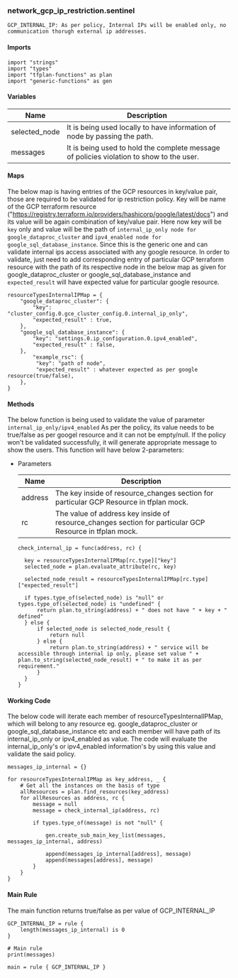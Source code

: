 ### network_gcp_ip_restriction.sentinel
```
GCP_INTERNAL_IP: As per policy, Internal IPs will be enabled only, no communication thorugh external ip addresses.
```

#### Imports
```
import "strings"
import "types"
import "tfplan-functions" as plan
import "generic-functions" as gen
```

#### Variables 
|Name|Description|
|----|-----|
|selected_node|It is being used locally to have information of node by passing the path.|
|messages| It is being used to hold the complete message of policies violation to show to the user.|

#### Maps
The below map is having entries of the GCP resources in key/value pair, those are required to be validated for ip restriction policy. Key will be name of the GCP terraform resource ("https://registry.terraform.io/providers/hashicorp/google/latest/docs") and its value will be again combination of key/value pair. Here now key will be ```key``` only and value will be the path of ```internal_ip_only node for google_dataproc_cluster``` and ```ipv4_enabled node for google_sql_database_instance```. Since this is the generic one and can validate internal ips access associated with any google resource. In order to validate, just need to add corresponding entry of particular GCP terraform resource with the path of its respective node in the below map as given for google_dataproc_cluster or google_sql_database_instance and ```expected_result``` will have expected value for particular google resource.
```
resourceTypesInternalIPMap = {	
	"google_dataproc_cluster": {
		"key": "cluster_config.0.gce_cluster_config.0.internal_ip_only",
		"expected_result" : true,
	},
	"google_sql_database_instance": {
		"key": "settings.0.ip_configuration.0.ipv4_enabled",
		"expected_result" : false,
	},
    	"example_rsc": {
	     "key": "path of node",
	     "expected_result" : whatever expected as per google resource(true/false),
	},
}
```

#### Methods
The below function is being used to validate the value of parameter ```internal_ip_only/ipv4_enabled``` As per the policy, its value needs to be true/false as per googel resource and it can not be empty/null. If the policy won't be validated successfully, it will generate appropriate message to show the users. This function will have below 2-parameters:

* Parameters

  |Name|Description|
  |----|-----|
  |address|The key inside of resource_changes section for particular GCP Resource in tfplan mock.|
  |rc|The value of address key inside of resource_changes section for particular GCP Resource in tfplan mock.|

  ```
  check_internal_ip = func(address, rc) {

	key = resourceTypesInternalIPMap[rc.type]["key"]
	selected_node = plan.evaluate_attribute(rc, key)

	selected_node_result = resourceTypesInternalIPMap[rc.type]["expected_result"]

	if types.type_of(selected_node) is "null" or types.type_of(selected_node) is "undefined" {
		return plan.to_string(address) + " does not have " + key + " defined"
	} else {
		if selected_node is selected_node_result {
			return null
		} else {	
			return plan.to_string(address) + " service will be accessible through internal ip only, please set value " + 								plan.to_string(selected_node_result) + " to make it as per requirement."			
		}
	}
  }
  ```

#### Working Code
The below code will iterate each member of resourceTypesInternalIPMap, which will belong to any resource eg. google_dataproc_cluster or google_sql_database_instance etc and each member will have path of its internal_ip_only or ipv4_enabled as value. The code will evaluate the internal_ip_only's or ipv4_enabled information's by using this value and validate the said policy.

```
messages_ip_internal = {}

for resourceTypesInternalIPMap as key_address, _ {
	# Get all the instances on the basis of type
	allResources = plan.find_resources(key_address)
	for allResources as address, rc {
		message = null
		message = check_internal_ip(address, rc)

		if types.type_of(message) is not "null" {

			gen.create_sub_main_key_list(messages, messages_ip_internal, address)

			append(messages_ip_internal[address], message)
			append(messages[address], message)
		}
	}
}
```

#### Main Rule
The main function returns true/false as per value of GCP_INTERNAL_IP 
```
GCP_INTERNAL_IP = rule {
 	length(messages_ip_internal) is 0 
}

# Main rule
print(messages)

main = rule { GCP_INTERNAL_IP }
```
